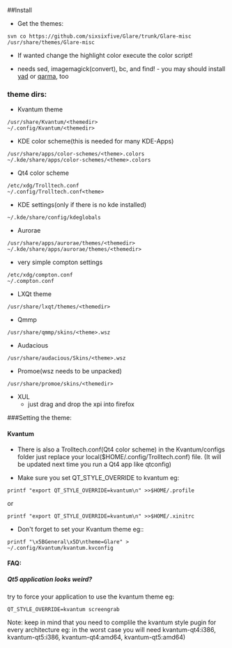 ##Install

- Get the themes: 

```
svn co https://github.com/sixsixfive/Glare/trunk/Glare-misc /usr/share/themes/Glare-misc
```
- If wanted change the highlight color execute the color script!
 * needs sed, imagemagick(convert), bc, and find! - you may should install [yad](http://sourceforge.net/projects/yad-dialog) or [qarma](https://github.com/luebking/qarma), too


### theme dirs:

- Kvantum theme

```
/usr/share/Kvantum/<themedir>
~/.config/Kvantum/<themedir>

```
- KDE color scheme(this is needed for many KDE-Apps) 

```
/usr/share/apps/color-schemes/<theme>.colors
~/.kde/share/apps/color-schemes/<theme>.colors
```
- Qt4 color scheme

```
/etc/xdg/Trolltech.conf
~/.config/Trolltech.conf<theme>

```
- KDE settings(only if there is no kde installed)

```
~/.kde/share/config/kdeglobals

```
- Aurorae

```
/usr/share/apps/aurorae/themes/<themedir>
~/.kde/share/apps/aurorae/themes/<themedir>
```
- very simple compton settings

```
/etc/xdg/compton.conf
~/.compton.conf

```
- LXQt theme

```
/usr/share/lxqt/themes/<themedir>
```
- Qmmp

```
/usr/share/qmmp/skins/<theme>.wsz
```
- Audacious

```
/usr/share/audacious/Skins/<theme>.wsz
```
- Promoe(wsz needs to be unpacked)

```
/usr/share/promoe/skins/<themedir>
```
- XUL
  * just drag and drop the xpi into firefox

###Setting the theme:

#### Kvantum

* There is also a Trolltech.conf(Qt4 color scheme) in the Kvantum/configs folder
just replace your local($HOME/.config/Trolltech.conf) file.
(It will be updated next time you run a Qt4 app like qtconfig)

* Make sure you set QT_STYLE_OVERRIDE to kvantum eg:

```
printf "export QT_STYLE_OVERRIDE=kvantum\n" >>$HOME/.profile
```
or

```
printf "export QT_STYLE_OVERRIDE=kvantum\n" >>$HOME/.xinitrc
```

* Don't forget to set your Kvantum theme eg::

```
printf "\x5BGeneral\x5D\ntheme=Glare" > ~/.config/Kvantum/kvantum.kvconfig
```
#### FAQ:

##### Qt5 application looks weird?

try to force your application to use the kvantum theme eg:

    QT_STYLE_OVERRIDE=kvantum screengrab

Note: keep in mind that you need to complile the kvantum style pugin for every architecture eg: in the worst case you will need kvantum-qt4:i386, kvantum-qt5:i386, kvantum-qt4:amd64, kvantum-qt5:amd64)
